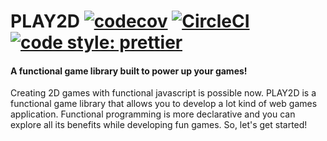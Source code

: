 # PLAY2D [![codecov](https://codecov.io/gh/vagfsantos/PLAY2D/branch/master/graph/badge.svg)](https://codecov.io/gh/vagfsantos/PLAY2D) [![CircleCI](https://circleci.com/gh/vagfsantos/PLAY2D/tree/master.svg?style=svg)](https://circleci.com/gh/vagfsantos/PLAY2D/tree/master) [![code style: prettier](https://img.shields.io/badge/code_style-prettier-ff69b4.svg?style=flat-square)](https://github.com/prettier/prettier)

#### A functional game library built to power up your games!
Creating 2D games with functional javascript is possible now. PLAY2D is a functional game library that allows you to develop a lot kind of web games application. Functional programming is more declarative and you can explore all its benefits while developing fun games. So, let's get started!
